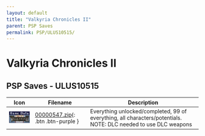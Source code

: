 ```yaml
---
layout: default
title: "Valkyria Chronicles II"
parent: PSP Saves
permalink: PSP/ULUS10515/
---
```

# Valkyria Chronicles II

## PSP Saves - ULUS10515

| Icon | Filename | Description |
|------|----------|-------------|
| ![Valkyria Chronicles II](ICON0.PNG) | [00000547.zip](00000547.zip){: .btn .btn-purple } | Everything unlocked/completed, 99 of everything, all characters/potentials. NOTE: DLC needed to use DLC weapons |
